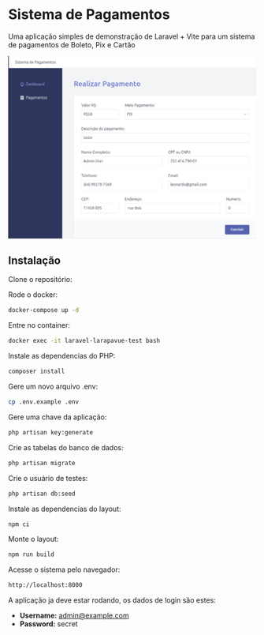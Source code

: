 # Sistema de Pagamentos

Uma aplicação simples de demonstração de Laravel + Vite para um sistema de pagamentos de Boleto, Pix e Cartão

![print](public/images/print.png)

## Instalação

Clone o repositório:

Rode o docker:

```sh
docker-compose up -d
```

Entre no container:

```sh
docker exec -it laravel-larapavue-test bash
```

Instale as dependencias do PHP:

```sh
composer install
```

Gere um novo arquivo .env:

```sh
cp .env.example .env
```

Gere uma chave da aplicação:

```sh
php artisan key:generate
```

Crie as tabelas do banco de dados:

```sh
php artisan migrate
```

Crie o usuário de testes:

```sh
php artisan db:seed
```

Instale as dependencias do layout:

```sh
npm ci
```

Monte o layout:

```sh
npm run build
```

Acesse o sistema pelo navegador:

```sh
http://localhost:8000
```

A aplicação ja deve estar rodando, os dados de login são estes:

- **Username:** admin@example.com
- **Password:** secret

